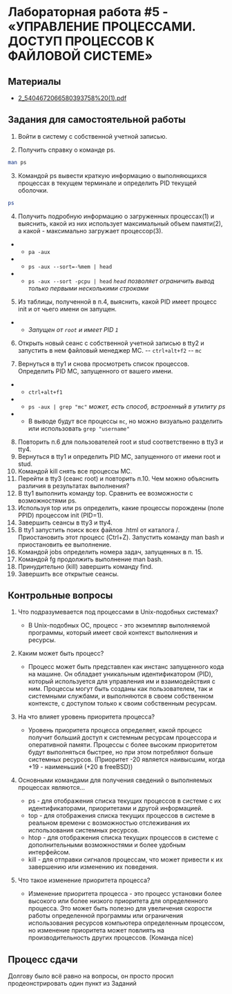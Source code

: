 # Лабораторная работа #5 - «УПРАВЛЕНИЕ ПРОЦЕССАМИ. ДОСТУП ПРОЦЕССОВ К ФАЙЛОВОЙ СИСТЕМЕ»

## Материалы
- [2_5404672066580393758%20(1).pdf](https://github.com/xarll/vpr/blob/main/items/os1/lab5/2_5404672066580393758%20(1).pdf)

## Задания для самостоятельной работы
1. Войти в систему c собственной учетной записью.

2. Получить справку o команде ps.
```sh
man ps
```

3. Командой ps вывести краткую информацию o выполняющихся процессах в
текущем терминале и определить PID текущей оболочки.
```sh
ps
```

4. Получить подробную информацию o загруженных процессах(1) и выяснить, какой из
них использует максимальный объем памяти(2), a какой - максимально загружает
процессор(3).
- - `pa -aux`
- - `ps -aux --sort=-%mem | head`
- - `ps -aux --sort -pcpu | head`
*`head` позволяет ограничить вывод только первыми несколькими строками*

5. Из таблицы, полученной в п.4, выяснить, какой PID имеет процесс init и от чьего
имени он запущен.

- - *Запущен от `root` и имеет PID `1`*

6. Открыть новый сеанс c собственной учетной записью в tty2 и запустить в нем
файловый менеджер MC.
-- `ctrl+alt+f2`
-- `mc`

7. Вернуться в tty1 и снова просмотреть список процессов.
Определить PID MC, запущенного от вашего имени.
- - `ctrl+alt+f1`
- - `ps -aux | grep "mc"` *может, есть способ, встроенный в утилиту ps*
- - В выводе будут все процессы `mc`, но можно визуально разделить или использовать `grep "username"`

8. Повторить п.6 для пользователей root и stud соответственно в tty3 и tty4.
9. Вернуться в tty1 и определить PID MC, запущенного от имени root и stud. 
10. Командой kill снять все процессы MC.
11. Перейти в tty3 (сеанс root) и повторить п.10. Чем можно объяснить различия в
результатах выполнения?
12. В tty1 выполнить команду top. Сравнить ее возможности c возможностями ps.
13. Используя top или ps определить, какие процессы порождены (поле PPID)
процессом init (PID=1).
14. Завершить сеансы в tty3 и tty4.
15. В tty1 запустить поиск всех файлов .html от каталога /.
Приостановить этот процесс (Ctrl+Z). Запустить команду man bash и приостановить
ее выполнение.
16. Командой jobs определить номера задач, запущенных в п. 15.
17. Командой fg продолжить выполнение man bash.
18. Принудительно (kill) завершить команду find.
19. Завершить все открытые сеансы.


## Контрольные вопросы
1. Что подразумевается под процессами в Unix-подобных системах?
    - В Unix-подобных ОС, процесс - это экземпляр выполняемой программы, который имеет свой контекст выполнения и ресурсы.
2. Каким может быть процесс?
    - Процесс может быть представлен как инстанс запущенного кода на машине. Он обладает уникальным идентификатором (PID), который используется для управления им и взаимодействия с ним. Процессы могут быть созданы как пользователем, так и системными службами, и выполняются в своем собственном контексте, с доступом только к своим собственным ресурсам.   
3. На что влияет уровень приоритета процесса?
    - Уровень приоритета процесса определяет, какой процесс получит больший доступ к системным ресурсам процессора и оперативной памяти. Процессы с более высоким приоритетом будут выполняться быстрее, но при этом потребляют больше системных ресурсов. (Приоритет -20 является наивысшим, когда +19 - наименьший (+20 в freeBSD))
4. Основными командами для получения сведений o выполняемых процессах являются…
    - ps - для отображения списка текущих процессов в системе с их идентификаторами, приоритетами и другой информацией.
    - top - для отображения списка текущих процессов в системе в реальном времени с возможностью отслеживания их использования системных ресурсов.
    - htop - для отображения списка текущих процессов в системе с дополнительными возможностями и более удобным интерфейсом.
    - kill - для отправки сигналов процессам, что может привести к их завершению или изменению их поведения.

5. Что такое изменение приоритета процесса?
    - Изменение приоритета процесса - это процесс установки более высокого или более низкого приоритета для определенного процесса. Это может быть полезно для увеличения скорости работы определенной программы или ограничения использования ресурсов компьютера определенным процессом, но изменение приоритета может повлиять на производительность других процессов. (Команда nice)
    
    
## Процесс сдачи
Долгову было всё равно на вопросы, он просто просил продеонстрировать один пункт из Заданий
